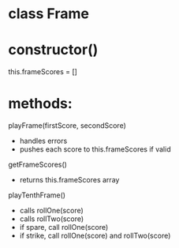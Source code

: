 # class Frame

# constructor()
  this.frameScores = []

# methods:
playFrame(firstScore, secondScore)
- handles errors
- pushes each score to this.frameScores if valid

getFrameScores()
- returns this.frameScores array

playTenthFrame()
- calls rollOne(score)
- calls rollTwo(score)
- if spare, call rollOne(score)
- if strike, call rollOne(score) and rollTwo(score)




<!-- # Old
rollOne(score)
- raise error if score is not an int from 0 to 10
*- this.rollOneScore = score*
- pushes this.rollOneScore to this.frameScores
- if this.rollOneScore === 10:
    - this.rollTwoScore = 0
    - push this.rollTwoScore to this.frameScores

rollTwo(score)
- raise error if not an int from 0 to 10
*- this.rollTwoScore = score;*
- push this.rollTwoScore to this.frameScores -->



<!-- # maybe methods
endFrame?
- pushes scores to scorecard array?

strike?
- stops a second roll from taking place

spare?
- marks bonus as spare -->
